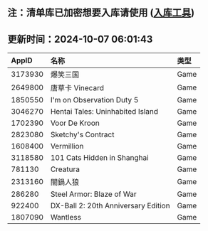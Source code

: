 ## 注：清单库已加密想要入库请使用 ([入库工具](https://github.com/BlankTMing/ManifestAutoUpdate/releases))

## 更新时间：2024-10-07 06:01:43
| AppID | 名称 | 类型  |
| :-------------------- | :----------------------------- | :----------- |
| 3173930 | 爆笑三国| Game |
| 2649800 | 唐草卡 Vinecard| Game |
| 1850550 | I'm on Observation Duty 5| Game |
| 3046270 | Hentai Tales: Uninhabited Island| Game |
| 1702390 | Voor De Kroon| Game |
| 2823080 | Sketchy's Contract| Game |
| 1608400 | Vermillion| Game |
| 3118580 | 101 Cats Hidden in Shanghai| Game |
| 781130 | Creatura| Game |
| 2313160 | 闇鍋人狼| Game |
| 286280 | Steel Armor: Blaze of War| Game |
| 922400 | DX-Ball 2: 20th Anniversary Edition| Game |
| 1807090 | Wantless| Game |
